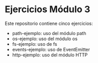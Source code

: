 # Ejercicios Módulo 3

Este repositorio contiene cinco ejercicios:

- path-ejemplo: uso del módulo path
- os-ejemplo: uso del módulo os
- fs-ejemplo: uso de fs
- events-ejemplo: uso de EventEmitter
- http-ejemplo: uso del módulo HTTP

